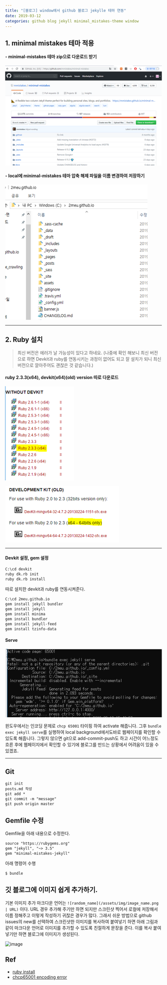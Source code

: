 ```yaml
---
title: "[블로그] window에서 github 블로그 jekylle 테마 연동"
date: 2019-03-12
categories: github blog jekyll minimal_mistakes-theme window
---
```


## 1. minimal mistakes 테마 적용

#### - minimal-mistakes 테마 zip으로 다운로드 받기

![ruby](/assets/img/minimal-mistakes.PNG)

#### - local에 minimal-mistakes 테마 압축 해제 파일을 이름 변경하여 저장하기

![ruby](/assets/img/changename.PNG)

---

## 2. Ruby 설치
> 최신 버전은 에러가 날 가능성이 있다고 하네요. (나중에 확인 해보니 최신 버전으로 하면 Devkit과 ruby를 연동시키는 과정이 없어도 되고 잘 설치가 되니 최신 버전으로 깔아주어도 괜찮은 것 같습니다.)

#### ruby 2.3.3(x64), devkit(x64)(old) version 따로 다운로드

![ruby](/assets/img/ruby2.3.3.PNG)

![ruby](/assets/img/ruby.PNG)

---

#### Devkit 설정, gem 설정
```
C:\cd devkit
ruby dk.rb init
ruby dk.rb install
```
따로 설치한 devkit과 ruby를 연동시켜준다.

```
C:\cd 2meu.github.io
gem install jekyll bundler
gem install jekyll
gem install minima
gem install bundler
gem install jekyll-feed
gem install tzinfo-data

```

#### Serve

![ruby](/assets/img/serve.PNG)

윈도우에서는 인코딩 문제로 `chcp 65001` 타이핑 하여
activate 해줍니다. 그후 `bundle exec jekyll serve`를 실행하여 local background에서도바로 웹페이지를 확인할 수 있도록 해줍니다. 그렇지 않으면 git으로 add-commit-push도 하고 시간이 어느정도 흐른 후에 웹페이지에서 확인할 수 있기에 블로그를 만드는 상황에서 어려움이 있을 수 있겠죠.

---

## Git

```
git init
posts.md 작성
git add *
git commit -m "message"
git push origin master
```


## Gemfile 수정

Gemfile을 아래 내용으로 수정한다.
```
source "https://rubygems.org"
gem "jekyll", "~> 3.5"
gem "minimal-mistakes-jekyll"
```
아래 명령어 수행
```
$ bundle
```


## 깃 블로그에 이미지 쉽게 추가하기.

기본 이미지 추가 마크다운 언어는
`![random_name](/assets/img/image_name.png | URL)`
이다. URL 경우 추가해 주기만 하면 되지만 스크린샷 찍어서 로컬에 저장해서 이름 정해주고
이렇게 작성하기 귀찮은 경우가 많다. 그래서 쉬운 방법으로 github issues의 new를 선택하여
스크린샷한 이미지를 복사하여 붙여넣기 하면 아래 그림과 같이 마크다운 언어로 이미지를
추가할 수 있도록 친절하게 문장을 준다. 이를 복사 붙여넣기만 하면 블로그에 이미지가
생성된다.

![image](https://user-images.githubusercontent.com/48308562/54335854-982d5c80-466d-11e9-80b3-05fef6f4a4db.png)


## Ref
- [ruby install](http://error404.co.kr/dev/2018/04/14/jekyll-error/)
- [chcp65001 encoding error](http://error404.co.kr/dev/2018/04/14/jekyll-error/)
